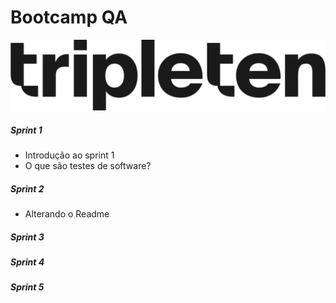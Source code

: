 # Bootcamp QA

<img src="imagens/logo-T10.png">

##### Sprint 1
- Introdução ao sprint 1
- O que são testes de software?

##### Sprint 2
- Alterando o Readme

##### Sprint 3

##### Sprint 4
##### Sprint 5
